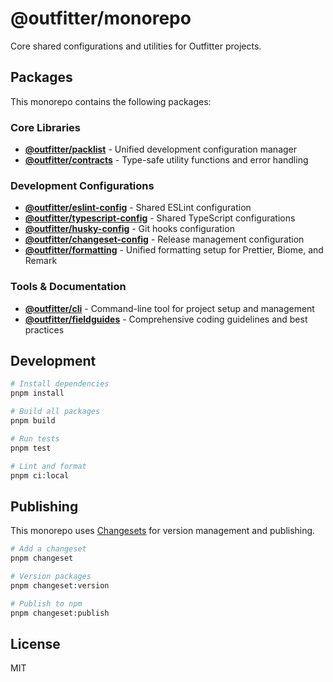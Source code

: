 # @outfitter/monorepo

Core shared configurations and utilities for Outfitter projects.

## Packages

This monorepo contains the following packages:

### Core Libraries

- **[@outfitter/packlist](./packages/packlist)** - Unified development configuration manager
- **[@outfitter/contracts](./packages/contracts/typescript)** - Type-safe utility functions and error handling

### Development Configurations

- **[@outfitter/eslint-config](./packages/eslint-config)** - Shared ESLint configuration
- **[@outfitter/typescript-config](./packages/typescript-config)** - Shared TypeScript configurations
- **[@outfitter/husky-config](./packages/husky-config)** - Git hooks configuration
- **[@outfitter/changeset-config](./packages/changeset-config)** - Release management configuration
- **[@outfitter/formatting](./packages/formatting)** - Unified formatting setup for Prettier, Biome, and Remark

### Tools & Documentation

- **[@outfitter/cli](./packages/cli)** - Command-line tool for project setup and management
- **[@outfitter/fieldguides](./packages/fieldguides)** - Comprehensive coding guidelines and best practices

## Development

```bash
# Install dependencies
pnpm install

# Build all packages
pnpm build

# Run tests
pnpm test

# Lint and format
pnpm ci:local
```

## Publishing

This monorepo uses [Changesets](https://github.com/changesets/changesets) for version management and publishing.

```bash
# Add a changeset
pnpm changeset

# Version packages
pnpm changeset:version

# Publish to npm
pnpm changeset:publish
```

## License

MIT
